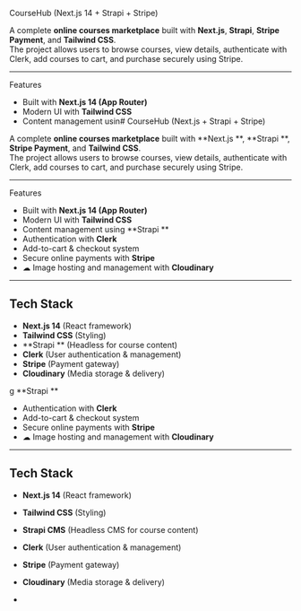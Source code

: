  CourseHub (Next.js 14 + Strapi + Stripe)

A complete **online courses marketplace** built with **Next.js**, **Strapi**, **Stripe Payment**, and **Tailwind CSS**.  
The project allows users to browse courses, view details, authenticate with Clerk, add courses to cart, and purchase securely using Stripe.

---

 Features

-  Built with **Next.js 14 (App Router)**
-  Modern UI with **Tailwind CSS**
-  Content management usin#  CourseHub (Next.js  + Strapi + Stripe)

A complete **online courses marketplace** built with **Next.js **, **Strapi **, **Stripe Payment**, and **Tailwind CSS**.  
The project allows users to browse courses, view details, authenticate with Clerk, add courses to cart, and purchase securely using Stripe.

---

 Features

-  Built with **Next.js 14 (App Router)**
-  Modern UI with **Tailwind CSS**
-  Content management using **Strapi **
-  Authentication with **Clerk**
-  Add-to-cart & checkout system
-  Secure online payments with **Stripe**
- ☁ Image hosting and management with **Cloudinary**

---

##  Tech Stack

- **Next.js 14** (React framework)
- **Tailwind CSS** (Styling)
- **Strapi ** (Headless  for course content)
- **Clerk** (User authentication & management)
- **Stripe** (Payment gateway)
- **Cloudinary** (Media storage & delivery)


g **Strapi **
-  Authentication with **Clerk**
-  Add-to-cart & checkout system
-  Secure online payments with **Stripe**
- ☁ Image hosting and management with **Cloudinary**

---

##  Tech Stack

- **Next.js 14** (React framework)
- **Tailwind CSS** (Styling)
- **Strapi CMS** (Headless CMS for course content)
- **Clerk** (User authentication & management)
- **Stripe** (Payment gateway)
- **Cloudinary** (Media storage & delivery)

-

